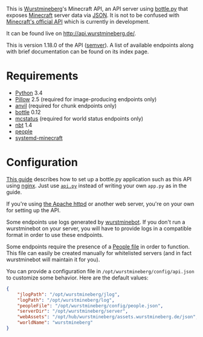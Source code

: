 This is [Wurstmineberg](http://wurstmineberg.de/)'s Minecraft API, an API server using [bottle.py](http://bottlepy.org/) that exposes [Minecraft](http://minecraft.net/) server data via [JSON](http://www.json.org/). It is not to be confused with [Minecraft's official API](http://minecraft.gamepedia.com/Plugin_API) which is currently in development.

It can be found live on http://api.wurstmineberg.de/.

This is version 1.18.0 of the API ([semver](http://semver.org/)). A list of available endpoints along with brief documentation can be found on its index page.

Requirements
============

*   [Python](http://python.org/) 3.4
*   [Pillow](http://pypi.python.org/pypi/Pillow) 2.5 (required for image-producing endpoints only)
*   [anvil](https://github.com/wurstmineberg/anvil) (required for chunk endpoints only)
*   [bottle](http://bottlepy.org/) 0.12
*   [mcstatus](https://github.com/Dinnerbone/mcstatus) (required for world status endpoints only)
*   [nbt](https://pypi.python.org/pypi/NBT) 1.4
*   [people](https://github.com/wurstmineberg/people)
*   [systemd-minecraft](https://github.com/wurstmineberg/systemd-minecraft)

Configuration
=============

[This guide](http://michael.lustfield.net/nginx/bottle-uwsgi-nginx-quickstart) describes how to set up a bottle.py application such as this API using [nginx](http://wiki.nginx.org/). Just use [`api.py`](api.py) instead of writing your own `app.py` as in the guide.

If you're using [the Apache httpd](http://httpd.apache.org/) or another web server, you're on your own for setting up the API.

Some endpoints use logs generated by [wurstminebot](https://github.com/wurstmineberg/wurstminebot). If you don't run a wurstminebot on your server, you will have to provide logs in a compatible format in order to use these endpoints.

Some endpoints require the presence of a [People file](http://wiki.wurstmineberg.de/People_file) in order to function. This file can easily be created manually for whitelisted servers (and in fact wurstminebot will maintain it for you).

You can provide a configuration file in `/opt/wurstmineberg/config/api.json` to customize some behavior. Here are the default values:

```json
{
    "jlogPath": "/opt/wurstmineberg/jlog",
    "logPath": "/opt/wurstmineberg/log",
    "peopleFile": "/opt/wurstmineberg/config/people.json",
    "serverDir": "/opt/wurstmineberg/server",
    "webAssets": "/opt/hub/wurstmineberg/assets.wurstmineberg.de/json",
    "worldName": "wurstmineberg"
}
```
